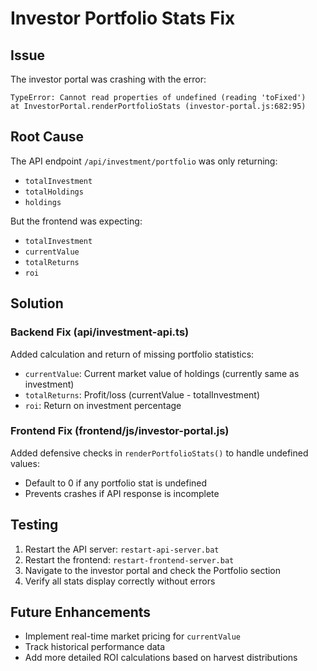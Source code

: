 # Investor Portfolio Stats Fix

## Issue
The investor portal was crashing with the error:
```
TypeError: Cannot read properties of undefined (reading 'toFixed')
at InvestorPortal.renderPortfolioStats (investor-portal.js:682:95)
```

## Root Cause
The API endpoint `/api/investment/portfolio` was only returning:
- `totalInvestment`
- `totalHoldings`
- `holdings`

But the frontend was expecting:
- `totalInvestment`
- `currentValue`
- `totalReturns`
- `roi`

## Solution

### Backend Fix (api/investment-api.ts)
Added calculation and return of missing portfolio statistics:
- `currentValue`: Current market value of holdings (currently same as investment)
- `totalReturns`: Profit/loss (currentValue - totalInvestment)
- `roi`: Return on investment percentage

### Frontend Fix (frontend/js/investor-portal.js)
Added defensive checks in `renderPortfolioStats()` to handle undefined values:
- Default to 0 if any portfolio stat is undefined
- Prevents crashes if API response is incomplete

## Testing
1. Restart the API server: `restart-api-server.bat`
2. Restart the frontend: `restart-frontend-server.bat`
3. Navigate to the investor portal and check the Portfolio section
4. Verify all stats display correctly without errors

## Future Enhancements
- Implement real-time market pricing for `currentValue`
- Track historical performance data
- Add more detailed ROI calculations based on harvest distributions
